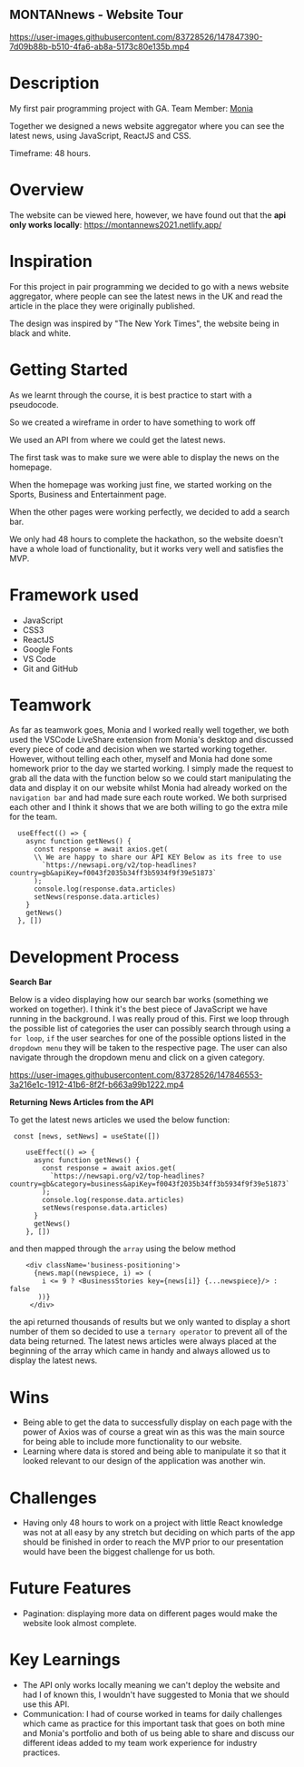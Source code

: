 ## MONTANnews - Website Tour

https://user-images.githubusercontent.com/83728526/147847390-7d09b88b-b510-4fa6-ab8a-5173c80e135b.mp4

# Description

My first pair programming project with GA. Team Member: [Monia](https://github.com/moniafavaro)

Together we designed a news website aggregator where you can see the latest news, using JavaScript, ReactJS and CSS. 

Timeframe: 48 hours.

# Overview

The website can be viewed here, however, we have found out that the **api only works locally**: https://montannews2021.netlify.app/ 
 
# Inspiration

For this project in pair programming we decided to go with a news website aggregator, where people can see the latest news in the UK and read the article in the place they were originally published. 

The design was inspired by "The New York Times", the website being in black and white.

# Getting Started

As we learnt through the course, it is best practice to start with a pseudocode.

So we created a wireframe in order to have something to work off

We used an API from where we could get the latest news.

The first task was to make sure we were able to display the news on the homepage.

When the homepage was working just fine, we started working on the Sports, Business and Entertainment page.

When the other pages were working perfectly, we decided to add a search bar.

We only had 48 hours to complete the hackathon, so the website doesn't have a whole load of functionality, but it works very well and satisfies the MVP.


# Framework used
* JavaScript
* CSS3
* ReactJS
* Google Fonts
* VS Code
* Git and GitHub

# Teamwork

As far as teamwork goes, Monia and I worked really well together, we both used the VSCode LiveShare extension from Monia's desktop and discussed every piece of code and decision when we started working together. However, without telling each other, myself and Monia had done some homework prior to the day we started working. I simply made the request to grab all the data with the function below so we could start manipulating the data and display it on our website whilst Monia had already worked on the `navigation bar` and had made sure each route worked. We both surprised each other and I think it shows that we are both willing to go the extra mile for the team.

```
  useEffect(() => {
    async function getNews() {
      const response = await axios.get(
      \\ We are happy to share our API KEY Below as its free to use
        `https://newsapi.org/v2/top-headlines?country=gb&apiKey=f0043f2035b34ff3b5934f9f39e51873`
      );
      console.log(response.data.articles)
      setNews(response.data.articles)
    }
    getNews()
  }, [])

``` 

# Development Process

**Search Bar**

Below is a video displaying how our search bar works (something we worked on together). I think it's the best piece of JavaScript we have running in the background. I was really proud of this. First we loop through the possible list of categories the user can possibly search through using a `for loop`, `if` the user searches for one of the possible options listed in the `dropdown menu` they will be taken to the respective page. The user can also navigate through the dropdown menu and click on a given category.

https://user-images.githubusercontent.com/83728526/147846553-3a216e1c-1912-41b6-8f2f-b663a99b1222.mp4

**Returning News Articles from the API**

To get the latest news articles we used the below function: 

```
 const [news, setNews] = useState([])

    useEffect(() => {
      async function getNews() {
        const response = await axios.get(
          `https://newsapi.org/v2/top-headlines?country=gb&category=business&apiKey=f0043f2035b34ff3b5934f9f39e51873`
        );
        console.log(response.data.articles)
        setNews(response.data.articles)
      }
      getNews()
    }, [])

```
and then mapped through the `array` using the below method 

```
    <div className='business-positioning'>
      {news.map((newspiece, i) => (
        i <= 9 ? <BusinessStories key={news[i]} {...newspiece}/> : false
       ))}
     </div>

```
the api returned thousands of results but we only wanted to display a short number of them so decided to use a `ternary operator` to prevent all of the data being returned. The latest news articles were always placed at the beginning of the array which came in handy and always allowed us to display the latest news. 

# Wins

* Being able to get the data to successfully display on each page with the power of Axios was of course a great win as this was the main source for being able to include more functionality to our website.
* Learning where data is stored and being able to manipulate it so that it looked relevant to our design of the application was another win. 

# Challenges

* Having only 48 hours to work on a project with little React knowledge was not at all easy by any stretch but deciding on which parts of the app should be finished in order to reach the MVP prior to our presentation would have been the biggest challenge for us both.

# Future Features

* Pagination: displaying more data on different pages would make the website look almost complete.

# Key Learnings

* The API only works locally meaning we can't deploy the website and had I of known this, I wouldn't have suggested to Monia that we should use this API.
* Communication: I had of course worked in teams for daily challenges which came as practice for this important task that goes on both mine and Monia's portfolio and both of us being able to share and discuss our different ideas added to my team work experience for industry practices.  


